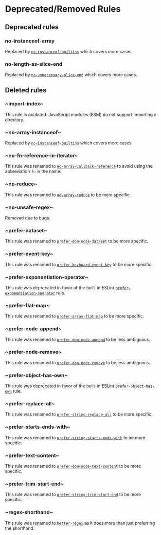 # Deprecated/Removed Rules

## Deprecated rules

### no-instanceof-array

Replaced by [`no-instanceof-builtins`](rules/no-instanceof-builtins.md) which covers more cases.

### no-length-as-slice-end

Replaced by [`no-unnecessary-slice-end`](rules/no-unnecessary-slice-end.md) which covers more cases.

## Deleted rules

### ~import-index~

This rule is outdated. JavaScript modules (ESM) do not support importing a directory.

### ~no-array-instanceof~

Replaced by [`no-instanceof-builtins`](rules/no-instanceof-builtins.md) which covers more cases.

### ~no-fn-reference-in-iterator~

This rule was renamed to [`no-array-callback-reference`](rules/no-array-callback-reference.md) to avoid using the abbreviation `fn` in the name.

### ~no-reduce~

This rule was renamed to [`no-array-reduce`](rules/no-array-reduce.md) to be more specific.

### ~no-unsafe-regex~

Removed due to bugs.

### ~prefer-dataset~

This rule was renamed to [`prefer-dom-node-dataset`](rules/prefer-dom-node-dataset.md) to be more specific.

### ~prefer-event-key~

This rule was renamed to [`prefer-keyboard-event-key`](rules/prefer-keyboard-event-key.md) to be more specific.

### ~prefer-exponentiation-operator~

This rule was deprecated in favor of the built-in ESLint [`prefer-exponentiation-operator`](https://eslint.org/docs/rules/prefer-exponentiation-operator) rule.

### ~prefer-flat-map~

This rule was renamed to [`prefer-array-flat-map`](rules/prefer-array-flat-map.md) to be more specific.

### ~prefer-node-append~

This rule was renamed to [`prefer-dom-node-append`](rules/prefer-dom-node-append.md) to be less ambiguous.

### ~prefer-node-remove~

This rule was renamed to [`prefer-dom-node-remove`](rules/prefer-dom-node-remove.md) to be less ambiguous.

### ~prefer-object-has-own~

This rule was deprecated in favor of the built-in ESLint [`prefer-object-has-own`](https://eslint.org/docs/rules/prefer-object-has-own) rule.

### ~prefer-replace-all~

This rule was renamed to [`prefer-string-replace-all`](rules/prefer-string-replace-all.md) to be more specific.

### ~prefer-starts-ends-with~

This rule was renamed to [`prefer-string-starts-ends-with`](rules/prefer-string-starts-ends-with.md) to be more specific.

### ~prefer-text-content~

This rule was renamed to [`prefer-dom-node-text-content`](rules/prefer-dom-node-text-content.md) to be more specific.

### ~prefer-trim-start-end~

This rule was renamed to [`prefer-string-trim-start-end`](rules/prefer-string-trim-start-end.md) to be more specific.

### ~regex-shorthand~

This rule was renamed to [`better-regex`](rules/better-regex.md) as it does more than just preferring the shorthand.
